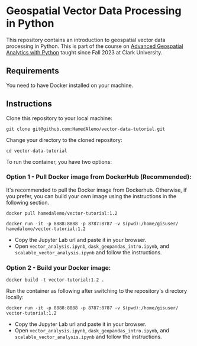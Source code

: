 # Geospatial Vector Data Processing in Python
This repository contains an introduction to geospatial vector data processing in Python. This is part of the course on [Advanced Geospatial Analytics with Python](https://hamedalemo.github.io/advanced-geo-python/intro.html) taught since Fall 2023 at Clark University. 

## Requirements

You need to have Docker installed on your machine. 


## Instructions

Clone this repository to your local machine:

```
git clone git@github.com:HamedAlemo/vector-data-tutorial.git
```

Change your directory to the cloned repository:

```
cd vector-data-tutorial
```

To run the container, you have two options:


### Option 1 - Pull Docker image from DockerHub (Recommended):

It's recommended to pull the Docker image from Dockerhub. Otherwise, if you prefer, you can build your own image using the instructions in the following section. 

```
docker pull hamedalemo/vector-tutorial:1.2
```

```
docker run -it -p 8888:8888 -p 8787:8787 -v $(pwd):/home/gisuser/ hamedalemo/vector-tutorial:1.2
```
- Copy the Jupyter Lab url and paste it in your browser. 
- Open `vector_analysis.ipynb`, `dask_geopandas_intro.ipynb`, and `scalable_vector_analysis.ipynb` and follow the instructions. 


### Option 2 - Build your Docker image:

```
docker build -t vector-tutorial:1.2 .
```

Run the container as following after switching to the repository's directory locally:

```
docker run -it -p 8888:8888 -p 8787:8787 -v $(pwd):/home/gisuser/ vector-tutorial:1.2
```

- Copy the Jupyter Lab url and paste it in your browser. 
- Open `vector_analysis.ipynb`, `dask_geopandas_intro.ipynb`, and `scalable_vector_analysis.ipynb` and follow the instructions. 
